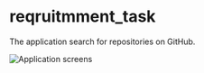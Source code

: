 # reqruitmment_task

The application search for repositories on GitHub.


<img src="https://github.com/summus2020/reqruitmment_task/main/images/screens.png" alt="Application screens" title="Application screens">